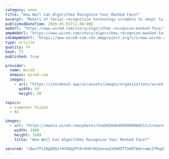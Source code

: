 ```yaml
---
category: news
title: "How Well Can Algorithms Recognize Your Masked Face?"
excerpt: "Makers of facial-recognition technology scramble to adapt to a world where people routinely cover their faces to avoid spreading disease."
publishedDateTime: 2020-05-01T11:00:00Z
webUrl: "https://www.wired.com/story/algorithms-recognize-masked-face/"
ampWebUrl: "https://www.wired.com/story/algorithms-recognize-masked-face/amp"
cdnAmpWebUrl: "https://www-wired-com.cdn.ampproject.org/c/s/www.wired.com/story/algorithms-recognize-masked-face/amp"
type: article
quality: 74
heat: 75
published: true

provider:
  name: Wired
  domain: wired.com
  images:
    - url: "https://insideout.app/ai/assets/images/organizations/wired.com-50x50.jpg"
      width: 50
      height: 50

topics:
  - Computer Vision
  - AI

images:
  - url: "https://media.wired.com/photos/5ea9d268640d500008d511c5/master/pass/Biz-maskman-1217070531.jpg"
    width: 2400
    height: 1600
    title: "How Well Can Algorithms Recognize Your Masked Face?"

secured: "cBoufPz26pDOQJ+dCAOq5PYArkhHrbb2exnwZa5NdDTTadOTAAn+wmL2fRapNyIsmwNT/0qT4LD18H83u5Pa6Nq+N4l42OEwN4H281RWE0QDOCij5owS7FILz5smolSVhdNaIbkICFLHpEsLmL+8rKw7AS9uulLqMoGOkjQG8vxjrGSq7bKoCd3l52GFDH9r/lF8MttcRLTbHGdUmu3wPDNc3UG5x0vSE3P3E2QRw4C35qlyqfmBvs7VCx1Sitd3JhVjZ67mj4xI/+piQ3D4AdhKIIZYET1EXOAdES9uk9Vbg0gAH1UhV2qLXt2sF9/JMpbIt1KYYsHf9nVXaLtJxjqePJPQM3UE1arvlEkjyhQQfSnixy4fj2BNyFjoBwV2X2NJqo4wueV0IDUJtBrzQr3orATwc60Tyb935wGQLTNSxjMCfrKOc+Dq12kHVtf5L6KEbbDm1dNgYYulcOpg1OPidVH2j4NKnx/MEts6kTw=;X8fVkxLI/Sve9Z0+CpZiQg=="
---
```


